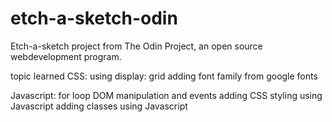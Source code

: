 # etch-a-sketch-odin

Etch-a-sketch project from The Odin Project, an open source webdevelopment program.

topic learned
CSS:
    using display: grid
    adding font family from google fonts

Javascript:
    for loop
    DOM manipulation and events
        adding CSS styling using Javascript
        adding classes using Javascript
